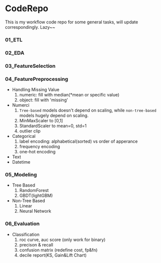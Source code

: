 # CodeRepo

This is my workflow code repo for some general tasks, will update correspondingly. Lazy~~

### 01_ETL
### 02_EDA
### 03_FeatureSelection

### 04_FeaturePreprocessing
+ Handling Missing Value
  1. numeric: fill  with median(*mean or specific value)
  2. object: fill with 'missing'
+ Numerci
  1. `Tree-based` models doesn't depend on scaling, while `non-tree-based` models hugely depend on scaling.
  2. MinMaxScaler to [0,1]
  3. StandardScaler to mean=0, std=1
  4. outlier clip
+ Categorical
  1. label encoding: alphabetical(sorted) vs order of apperance
  2. frequency encoding
  3. one-hot encoding
+ Text
+ Datetime

### 05_Modeling
+ Tree Based
  1. RandomForest
  2. GBDT(lightGBM)
+ Non-Tree Based
  1. Linear
  2. Neural Network
  
### 06_Evaluation
+ Classification 
  1. roc curve, auc score (only work for binary)
  2. precison & recall
  3. confusion matrix (redefine cost, fp&fn)
  4. decile report(KS, Gain&Lift Chart)
